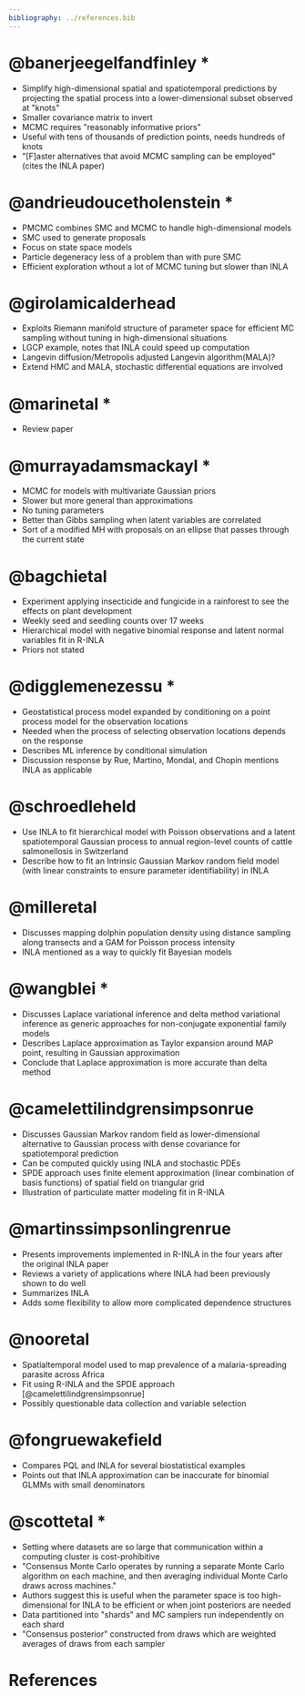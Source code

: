 ```yaml
---
bibliography: ../references.bib
---
```


# @banerjeegelfandfinley \*

- Simplify high-dimensional spatial and spatiotemporal predictions by projecting the spatial process into a lower-dimensional subset observed at "knots"
- Smaller covariance matrix to invert
- MCMC requires "reasonably informative priors"
- Useful with tens of thousands of prediction points, needs hundreds of knots
- "[F]aster alternatives that avoid MCMC sampling can be employed" (cites the INLA paper)


# @andrieudoucetholenstein \*

- PMCMC combines SMC and MCMC to handle high-dimensional models
- SMC used to generate proposals
- Focus on state space models
- Particle degeneracy less of a problem than with pure SMC
- Efficient exploration wthout a lot of MCMC tuning but slower than INLA


# @girolamicalderhead

- Exploits Riemann manifold structure of parameter space for efficient MC sampling without tuning in high-dimensional situations
- LGCP example, notes that INLA could speed up computation
- Langevin diffusion/Metropolis adjusted Langevin algorithm(MALA)?
- Extend HMC and MALA, stochastic differential equations are involved


# @marinetal \*

- Review paper


# @murrayadamsmackayl \*

- MCMC for models with multivariate Gaussian priors
- Slower but more general than approximations
- No tuning parameters
- Better than Gibbs sampling when latent variables are correlated
- Sort of a modified MH with proposals on an ellipse that passes through the current state


# @bagchietal

- Experiment applying insecticide and fungicide in a rainforest to see the effects on plant development
- Weekly seed and seedling counts over 17 weeks
- Hierarchical model with negative binomial response and latent normal variables fit in R-INLA
- Priors not stated

# @digglemenezessu \*

- Geostatistical process model expanded by conditioning on a point process model for the observation locations
- Needed when the process of selecting observation locations depends on the response
- Describes ML inference by conditional simulation
- Discussion response by Rue, Martino, Mondal, and Chopin mentions INLA as applicable


# @schroedleheld

- Use INLA to fit hierarchical model with Poisson observations and a latent spatiotemporal Gaussian process to annual region-level counts of cattle salmonellosis in Switzerland
- Describe how to fit an Intrinsic Gaussian Markov random field model (with linear constraints to ensure parameter identifiability) in INLA


# @milleretal

- Discusses mapping dolphin population density using distance sampling along transects and a GAM for Poisson process intensity
- INLA mentioned as a way to quickly fit Bayesian models


# @wangblei \*


- Discusses Laplace variational inference and delta method variational inference as generic approaches for non-conjugate exponential family models
- Describes Laplace approximation as Taylor expansion around MAP point, resulting in Gaussian approximation
- Conclude that Laplace approximation is more accurate than delta method


# @camelettilindgrensimpsonrue

- Discusses Gaussian Markov random field as lower-dimensional alternative to Gaussian process with dense covariance for spatiotemporal prediction
- Can be computed quickly using INLA and stochastic PDEs
- SPDE approach uses finite element approximation (linear combination of basis functions) of spatial field on triangular grid
- Illustration of particulate matter modeling fit in R-INLA


# @martinssimpsonlingrenrue

- Presents improvements implemented in R-INLA in the four years after the original INLA paper
- Reviews a variety of applications where INLA had been previously shown to do well
- Summarizes INLA
- Adds some flexibility to allow more complicated dependence structures


# @nooretal

- Spatialtemporal model used to map prevalence of a malaria-spreading parasite across Africa
- Fit using R-INLA and the SPDE approach [@camelettilindgrensimpsonrue]
- Possibly questionable data collection and variable selection


# @fongruewakefield

- Compares PQL and INLA for several biostatistical examples
- Points out that INLA approximation can be inaccurate for binomial GLMMs with small denominators


# @scottetal \*

- Setting where datasets are so large that communication within a computing cluster is cost-prohibitive
- "Consensus Monte Carlo operates by running a separate Monte Carlo algorithm on each machine, and then averaging individual Monte Carlo draws across machines."
- Authors suggest this is useful when the parameter space is too high-dimensional for INLA to be efficient or when joint posteriors are needed
- Data partitioned into "shards" and MC samplers run independently on each shard
- "Consensus posterior" constructed from draws which are weighted averages of draws from each sampler


# References
